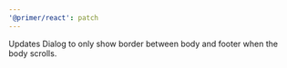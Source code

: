 ```yaml
---
'@primer/react': patch
---
```


Updates Dialog to only show border between body and footer when the body scrolls.
